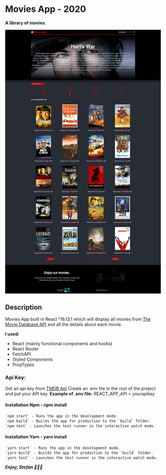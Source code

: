 # Movies App - 2020

**A library of movies.**

![Preview Image](src/images/movies-app-preview.png)

## Description

Movies App built in React ^16.13.1 which will display all movies from [The Movie Database API](https://www.themoviedb.org/) and all the details about each movie.

**I used:**

- React (mainly functional components and hooks)
- React Router
- FetchAPI
- Styled Components
- PropTypes

### Api Key:

Get an api key from [TMDB Api](https://www.themoviedb.org/documentation/api)
Create an .env file in the root of the project and put your API key.
**Example of .env file:**
REACT_APP_API = yourapikey

#### Installation Npm - npm install

```
`npm start` - Runs the app in the development mode.
`npm build` - Builds the app for production to the `build` folder.
`npm test` - Launches the test runner in the interactive watch mode.
```

#### Installation Yarn - yarn install

```
`yarn start` - Runs the app in the development mode.
`yarn build` - Builds the app for production to the `build` folder.
`yarn test` - Launches the test runner in the interactive watch mode.
```

**_Enjoy, Stefan 🚀🚀🚀_**
